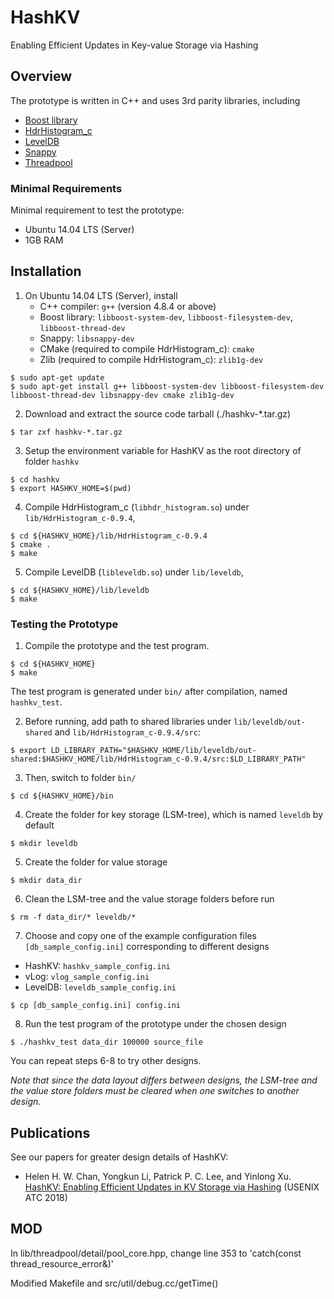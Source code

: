 # HashKV

Enabling Efficient Updates in Key-value Storage via Hashing


## Overview

The prototype is written in C++ and uses 3rd parity libraries, including
  - [Boost library](http://www.boost.org/)
  - [HdrHistogram_c](https://github.com/HdrHistogram/HdrHistogram_c)
  - [LevelDB](https://github.com/google/leveldb)
  - [Snappy](https://github.com/google/snappy)
  - [Threadpool](http://threadpool.sourceforge.net/)


### Minimal Requirements

Minimal requirement to test the prototype:
  - Ubuntu 14.04 LTS (Server)
  - 1GB RAM


## Installation

1. On Ubuntu 14.04 LTS (Server), install 
   - C++ compiler: `g++` (version 4.8.4 or above)
   - Boost library: `libboost-system-dev`, `libboost-filesystem-dev`, `libboost-thread-dev`
   - Snappy: `libsnappy-dev`
   - CMake (required to compile HdrHistogram_c): `cmake`
   - Zlib (required to compile HdrHistogram_c): `zlib1g-dev`

```Shell
$ sudo apt-get update
$ sudo apt-get install g++ libboost-system-dev libboost-filesystem-dev libboost-thread-dev libsnappy-dev cmake zlib1g-dev
```

2. Download and extract the source code tarball (./hashkv-*.tar.gz)

```Shell
$ tar zxf hashkv-*.tar.gz
```

3. Setup the environment variable for HashKV as the root directory of folder `hashkv`

```Shell
$ cd hashkv
$ export HASHKV_HOME=$(pwd)
```

4. Compile HdrHistogram\_c (`libhdr_histogram.so`) under `lib/HdrHistogram_c-0.9.4`,

```Shell
$ cd ${HASHKV_HOME}/lib/HdrHistogram_c-0.9.4
$ cmake .
$ make
```

5. Compile LevelDB (`libleveldb.so`) under `lib/leveldb`,

```Shell
$ cd ${HASHKV_HOME}/lib/leveldb
$ make
```

### Testing the Prototype

1. Compile the prototype and the test program.

```Shell
$ cd ${HASHKV_HOME}
$ make
```
The test program is generated under `bin/` after compilation, named `hashkv_test`.

2. Before running, add path to shared libraries under `lib/leveldb/out-shared` and `lib/HdrHistogram_c-0.9.4/src`:

```Shell
$ export LD_LIBRARY_PATH="$HASHKV_HOME/lib/leveldb/out-shared:$HASHKV_HOME/lib/HdrHistogram_c-0.9.4/src:$LD_LIBRARY_PATH"
```

3. Then, switch to folder `bin/`

```Shell
$ cd ${HASHKV_HOME}/bin
```

4. Create the folder for key storage (LSM-tree), which is named `leveldb` by default

```Shell
$ mkdir leveldb
```

5. Create the folder for value storage

```Shell
$ mkdir data_dir
```

6. Clean the LSM-tree and the value storage folders before run

```Shell
$ rm -f data_dir/* leveldb/*
```

7. Choose and copy one of the example configuration files `[db_sample_config.ini]` corresponding to different designs
  - HashKV: `hashkv_sample_config.ini`
  - vLog: `vlog_sample_config.ini`
  - LevelDB: `leveldb_sample_config.ini`

```Shell
$ cp [db_sample_config.ini] config.ini
```

8. Run the test program of the prototype under the chosen design

```Shell
$ ./hashkv_test data_dir 100000 source_file
```

You can repeat steps 6-8 to try other designs. 

*Note that since the data layout differs between designs, the LSM-tree and the value store folders must be cleared when one switches to another design.*


## Publications

See our papers for greater design details of HashKV:

  - Helen H. W. Chan, Yongkun Li, Patrick P. C. Lee, and Yinlong Xu. [HashKV: Enabling Efficient Updates in KV Storage via Hashing][atc18hashkv] (USENIX ATC 2018)


[atc18hashkv]: https://www.usenix.org/conference/atc18/presentation/chan


## MOD
In lib/threadpool/detail/pool_core.hpp, change line 353 to 
'catch(const thread_resource_error&)'

Modified Makefile and src/util/debug.cc/getTime()
